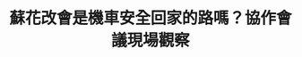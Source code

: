 ---
id: "32"
lang: zh-tw
publish: "TRUE"
description: 「開放蘇花改多車種通行」連署案
selected: "FALSE"
blog_selected: "FALSE"
thumbnail: https://cm.pdis.tw/images/post/1UPo1cjQQnfphHvCfBwAGC5_4G-kZRU2Z.jpg
title: 蘇花改會是機車安全回家的路嗎？協作會議現場觀察
introduction:
  content: >-
    「致為病拼搏的年輕時代！」這是《我們都有病》一書的副標。以「年輕病友」作為自我認同的社群，沒有登記立案的組織身份，粉專卻有超過兩萬追蹤。


    他們是開放政府第83案協作會議的提案社群。因為他們是「網友」，而非傳統規範意義上的「病友團體」。透過Join平台作為一把鑰匙，健保署開啟了與這個活力十足的社群的溝通之門。
  image: https://cm.pdis.tw/images/post/1Lh2PMJi5Hu18XjMcCHYN_iDUkpj3UdYg.jpg
color: blue
join:
  type: 提
  title: 開放蘇花改多車種通行
  link: https://join.gov.tw/idea/detail/4afaf924-a334-4d90-b580-a2183a87993c
  image: https://cm.pdis.tw/images/post/188xS3wacbsvOvyteuKiS83O8CworVP3r.jpg
layout: post
departments:
  - 交通部
tags:
  - 交通
  - 環保
  - 法規
embed:
  mind_map:
    links:
      - https://miro.com/app/live-embed/o9J_kz3FWa0=/?moveToViewport=-1773,-1319,4354,1883&embedAutoplay=true
  ministry_slide:
    links:
      - https://issuu.com/pdis.tw/docs/04_20180427______.pptx
  host_slide:
    links:
      - https://issuu.com/pdis.tw/docs/00_20180427______
  live:
    links:
      - https://www.youtube.com/watch?v=VbwKBK24T_g
  transcript:
    links:
      - https://sayit.pdis.nat.gov.tw/2018-04-27-%E9%96%8B%E6%94%BE%E6%94%BF%E5%BA%9C%E8%81%AF%E7%B5%A1%E4%BA%BA%E7%AC%AC%E4%B8%89%E5%8D%81%E4%BA%8C%E6%AC%A1%E5%8D%94%E4%BD%9C%E6%9C%83%E8%AD%B0
pictures:
  - https://cm.pdis.tw/images/post/1_K7ObP8JoH5PbZMOzzQjrLhtVNlcP9QB.jpg
  - https://cm.pdis.tw/images/post/12L5e5DFYrvitRA3J7bLelumIdWT0te7y.jpg
  - https://cm.pdis.tw/images/post/1aSnpXmx8wmlHI56AuLUOeIki-9hefydT.jpg
blogs:
  - https://pdis.nat.gov.tw/zh-TW/blog/%E8%98%87%E8%8A%B1%E6%94%B9%E6%9C%83%E6%98%AF%E6%A9%9F%E8%BB%8A%E5%AE%89%E5%85%A8%E5%9B%9E%E5%AE%B6%E7%9A%84%E8%B7%AF%E5%97%8E-%E5%8D%94%E4%BD%9C%E6%9C%83%E8%AD%B0%E7%8F%BE%E5%A0%B4%E8%A7%80%E5%AF%9F/
---
